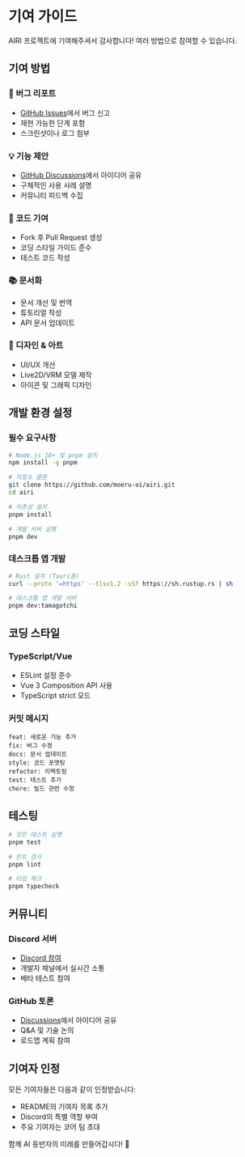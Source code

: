# 기여 가이드

AIRI 프로젝트에 기여해주셔서 감사합니다! 여러 방법으로 참여할 수 있습니다.

## 기여 방법

### 🐛 버그 리포트
- [GitHub Issues](https://github.com/moeru-ai/airi/issues)에서 버그 신고
- 재현 가능한 단계 포함
- 스크린샷이나 로그 첨부

### 💡 기능 제안
- [GitHub Discussions](https://github.com/moeru-ai/airi/discussions)에서 아이디어 공유
- 구체적인 사용 사례 설명
- 커뮤니티 피드백 수집

### 🔧 코드 기여
- Fork 후 Pull Request 생성
- 코딩 스타일 가이드 준수
- 테스트 코드 작성

### 📚 문서화
- 문서 개선 및 번역
- 튜토리얼 작성
- API 문서 업데이트

### 🎨 디자인 & 아트
- UI/UX 개선
- Live2D/VRM 모델 제작
- 아이콘 및 그래픽 디자인

## 개발 환경 설정

### 필수 요구사항
```bash
# Node.js 18+ 및 pnpm 설치
npm install -g pnpm

# 저장소 클론
git clone https://github.com/moeru-ai/airi.git
cd airi

# 의존성 설치
pnpm install

# 개발 서버 실행
pnpm dev
```

### 데스크톱 앱 개발
```bash
# Rust 설치 (Tauri용)
curl --proto '=https' --tlsv1.2 -sSf https://sh.rustup.rs | sh

# 데스크톱 앱 개발 서버
pnpm dev:tamagotchi
```

## 코딩 스타일

### TypeScript/Vue
- ESLint 설정 준수
- Vue 3 Composition API 사용
- TypeScript strict 모드

### 커밋 메시지
```
feat: 새로운 기능 추가
fix: 버그 수정
docs: 문서 업데이트
style: 코드 포맷팅
refactor: 리팩토링
test: 테스트 추가
chore: 빌드 관련 수정
```

## 테스팅

```bash
# 모든 테스트 실행
pnpm test

# 린트 검사
pnpm lint

# 타입 체크
pnpm typecheck
```

## 커뮤니티

### Discord 서버
- [Discord 참여](https://discord.gg/TgQ3Cu2F7A)
- 개발자 채널에서 실시간 소통
- 베타 테스트 참여

### GitHub 토론
- [Discussions](https://github.com/moeru-ai/airi/discussions)에서 아이디어 공유
- Q&A 및 기술 논의
- 로드맵 계획 참여

## 기여자 인정

모든 기여자들은 다음과 같이 인정받습니다:
- README의 기여자 목록 추가
- Discord의 특별 역할 부여
- 주요 기여자는 코어 팀 초대

함께 AI 동반자의 미래를 만들어갑시다! 🚀
